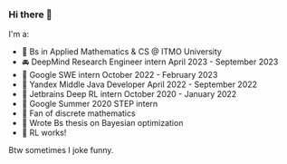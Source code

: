 ### Hi there 👋

I'm a:
- 🌈 Bs in Applied Mathematics & CS @ ITMO University
- 🚘 DeepMind Research Engineer intern April 2023 - September 2023
- 🌯 Google SWE intern October 2022 - February 2023
- 🦏 Yandex Middle Java Developer April 2022 - September 2022
- 🦄 Jetbrains Deep RL intern October 2020 - January 2022
- 🥦 Google Summer 2020 STEP intern
- 💚 Fan of discrete mathematics
- 🌻 Wrote Bs thesis on Bayesian optimization
- 🐷 RL works!


Btw sometimes I joke funny.

